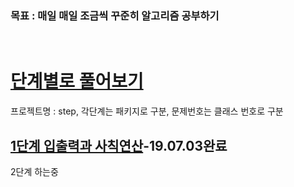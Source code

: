 <h3>목표 :  매일 매일 조금씩 꾸준히 알고리즘 공부하기</h3>
<br>



<h1><a href = "https://www.acmicpc.net/step">단계별로 풀어보기</a></h1>
프로젝트명 : step, 각단계는 패키지로 구분, 문제번호는 클래스 번호로 구분
<h2><a href="https://www.acmicpc.net/step/1">1단계 입출력과 사칙연산</a>-19.07.03완료</h2>

2단계 하는중
